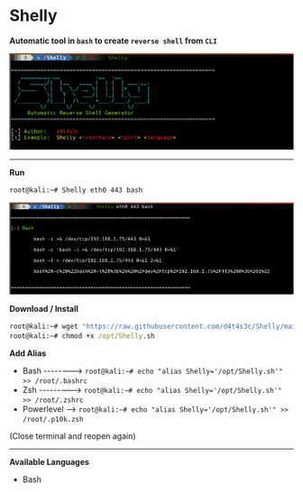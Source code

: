 # Shelly

**Automatic tool in `bash` to create `reverse shell` from `CLI`**

![](/001.png)

---

**Run**

```cmd
root@kali:~# Shelly eth0 443 bash
```

![](/002.png)

**Download / Install**

```cmd
root@kali:~# wget "https://raw.githubusercontent.com/d4t4s3c/Shelly/main/Shelly.sh" -O /opt/Shelly.sh
root@kali:~# chmod +x /opt/Shelly.sh
```

**Add Alias**

- Bash --------> `root@kali:~# echo "alias Shelly='/opt/Shelly.sh'" >> /root/.bashrc`
- Zsh ---------> `root@kali:~# echo "alias Shelly='/opt/Shelly.sh'" >> /root/.zshrc`
- Powerlevel --> `root@kali:~# echo "alias Shelly='/opt/Shelly.sh'" >> /root/.p10k.zsh`

(Close terminal and reopen again)

---

**Available Languages**

* Bash
